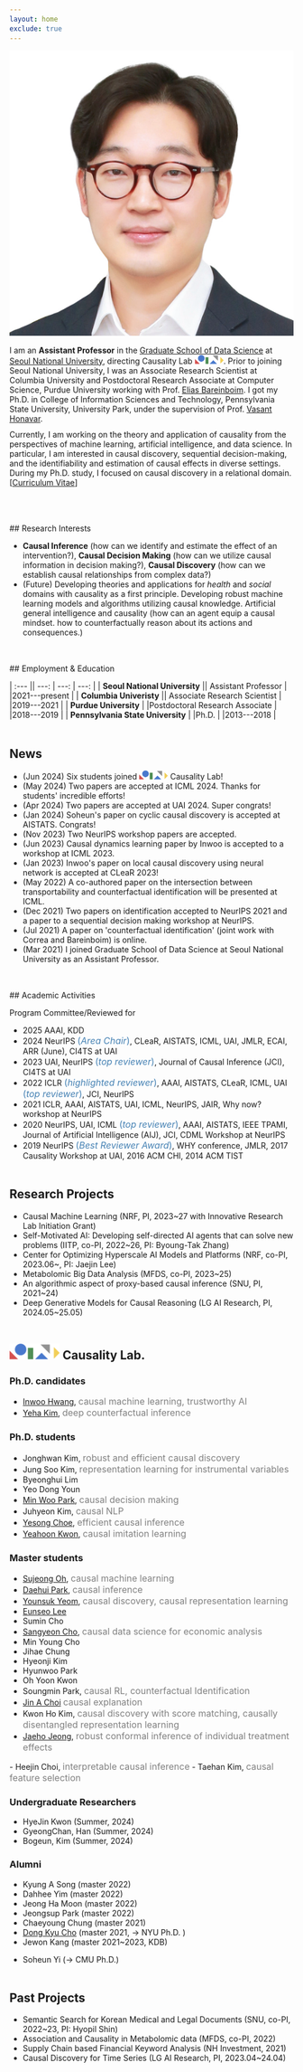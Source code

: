 ```yaml
---
layout: home
exclude: true
---
```



<div id="container">
  <img src="assets/sanghack2023-face.png" class="profile-pic"/>
  <div id="aboutme" float="right">
<p style="margin-bottom:3mm;">
	I am an <b>Assistant Professor</b> in the <a href="https://gsds.snu.ac.kr">Graduate School of Data Science</a> at <a href="https://www.snu.ac.kr">Seoul National University</a>, directing Causality Lab <img src="/assets/logo_2023.png" height="16" style="vertical-align: baseline"/>. Prior to joining Seoul National University, 
	I was an 
	Associate Research Scientist at Columbia University and Postdoctoral Research Associate at Computer Science, Purdue University
	working with Prof. <a href="http://causalai.net">Elias Bareinboim</a>.
	I got my Ph.D. in College of Information Sciences and Technology, Pennsylvania State University, University Park, under the supervision of Prof. <a href="https://faculty.ist.psu.edu/vhonavar/index.htm">Vasant Honavar</a>.
</p>
Currently, I am working on the theory and application of causality from the perspectives of machine learning, artificial intelligence, and data science. In particular, I am interested in causal discovery, sequential decision-making, and the identifiability and estimation of causal effects in diverse settings.
During my Ph.D. study, I focused on causal discovery in a relational domain.<br>
[<a href="/assets/cv.pdf">Curriculum Vitae</a>]
  </div>
  
</div>

<br>

<p style="margin-bottom:1.25cm;"></p>
## Research Interests

- **Causal Inference** (how can we identify and estimate the effect of an intervention?),  **Causal Decision Making** (how can we utilize causal information in decision making?),  **Causal Discovery** (how can we establish causal relationships from complex data?) 
- (Future) Developing theories and applications for *health* and *social* domains with causality as a first principle. Developing robust machine learning models and algorithms utilizing causal knowledge. Artificial general intelligence and causality (how can an agent equip a causal mindset. how to counterfactually reason about its actions and consequences.)


<p style="margin-bottom:1.25cm;"></p>
## Employment & Education

| :--- || ---: | ---: | ---: |
| **Seoul National University**  || Assistant Professor | |2021---present |
| **Columbia Univeristy**  || Associate Research Scientist | |2019---2021 |
| **Purdue University**  | |Postdoctoral Research Associate | |2018---2019 |
| **Pennsylvania State University** | |Ph.D. | |2013---2018 |


<p style="margin-bottom:1.25cm;"></p>



## News
- (Jun 2024) Six students joined <img src="/assets/logo_2023.png" height="16" style="vertical-align: baseline"/> Causality Lab!
- (May 2024) Two papers are accepted at ICML 2024. Thanks for students' incredible efforts!
- (Apr 2024) Two papers are accepted at UAI 2024. Super congrats!
- (Jan 2024) Soheun's paper on cyclic causal discovery is accepted at AISTATS. Congrats!
- (Nov 2023) Two NeurIPS workshop papers are accepted.
- (Jun 2023) Causal dynamics learning paper by Inwoo is accepted to a workshop at ICML 2023.
- (Jan 2023) Inwoo's paper on local causal discovery using neural network is accepted at CLeaR 2023!
- (May 2022) A co-authored paper on the intersection between transportability and counterfactual identification will be presented at ICML.
- (Dec 2021) Two papers on identification accepted to NeurIPS 2021 and a paper to a sequential decision making workshop at NeurIPS.
- (Jul 2021) A paper on 'counterfactual identification' (joint work with Correa and Bareinboim) is online.
- (Mar 2021) I joined Graduate School of Data Science at Seoul National University as an Assistant Professor.


<p style="margin-bottom:1.25cm;"></p>
## Academic Activities

Program Committee/Reviewed for 

- 2025 AAAI, KDD
- 2024 NeurIPS <span style="font-size:16px;color:SteelBlue;">(_Area Chair_)</span>, CLeaR, AISTATS, ICML, UAI, JMLR, ECAI, ARR (June), CI4TS at UAI
- 2023 UAI, NeurIPS <span style="font-size:16px;color:SteelBlue;">(_top reviewer_)</span>, Journal of Causal Inference (JCI), CI4TS at UAI
- 2022 ICLR  <span style="font-size:16px;color:SteelBlue;">(_highlighted reviewer_)</span>, AAAI, AISTATS, CLeaR, ICML, UAI <span style="font-size:16px;color:SteelBlue;">(_top reviewer_)</span>, JCI, NeurIPS
- 2021 ICLR, AAAI, AISTATS, UAI, ICML, NeurIPS, JAIR, Why now? workshop at NeurIPS
- 2020 NeurIPS, UAI, ICML <span style="font-size:16px;color:SteelBlue;">(_top reviewer_)</span>, AAAI, AISTATS, IEEE TPAMI, Journal of Artificial Intelligence (AIJ), JCI, CDML Workshop at NeurIPS
- 2019 NeurIPS <span style="font-size:16px;color:SteelBlue;">(_Best Reviewer Award_)</span>, WHY conference,
 JMLR, 2017 Causality Workshop at UAI, 2016 ACM CHI, 2014 ACM TIST

<p style="margin-bottom:1.25cm;"></p>

## Research Projects

- Causal Machine Learning (NRF, PI, 2023~27 with Innovative Research Lab Initiation Grant)
- Self-Motivated AI: Developing self-directed AI agents that can solve new problems (IITP, co-PI, 2022~26, PI: Byoung-Tak Zhang)
- Center for Optimizing Hyperscale AI Models and Platforms (NRF, co-PI, 2023.06~, PI: Jaejin Lee)
- Metabolomic Big Data Analysis (MFDS, co-PI, 2023~25)
- An algorithmic aspect of proxy-based causal inference (SNU, PI, 2021~24)
- Deep Generative Models for Causal Reasoning (LG AI Research, PI, 2024.05~25.05)

<p style="margin-bottom:1.25cm;"></p>

## <img src="/assets/logo_2023.png" height="28" style="vertical-align: baseline"/> Causality Lab. 

### Ph.D. candidates
- [Inwoo Hwang](https://iwhwang.github.io), <span style="font-size:16px;color:gray;">causal machine learning, trustworthy AI</span>
- [Yeha Kim](https://yeha-777.github.io), <span style="font-size:16px;color:gray;">deep counterfactual inference</span>
 
### Ph.D. students
- Jonghwan Kim, <span style="font-size:16px;color:gray;">robust and efficient causal discovery</span>
- Jung Soo Kim, <span style="font-size:16px;color:gray;">representation learning for instrumental variables</span>
- Byeonghui Lim
- Yeo Dong Youn
- [Min Woo Park](https://minwoopark96.github.io), <span style="font-size:16px;color:gray;">causal decision making</span>
- Juhyeon Kim, <span style="font-size:16px;color:gray;">causal NLP</span>
- [Yesong Choe](https://lovelyesong.github.io), <span style="font-size:16px;color:gray;">efficient causal inference</span>
- [Yeahoon Kwon](https://deepstroy.github.io), <span style="font-size:16px;color:gray;">causal imitation learning</span>


### Master students 
- [Sujeong Oh](https://www.linkedin.com/in/5sudeng), <span style="font-size:16px;color:gray;">causal machine learning</span>
- [Daehui Park](https://www.linkedin.com/in/대희-박-201500222/),  <span style="font-size:16px;color:gray;">causal inference</span>
- [Younsuk Yeom](https://www.linkedin.com/in/younsuk-yeom78/), <span style="font-size:16px;color:gray;">causal discovery, causal representation learning</span>
- [Eunseo Lee](https://www.linkedin.com/in/은서-이-9497a8315/)
- Sumin Cho
- [Sangyeon Cho](https://www.linkedin.com/in/sangyeon-cho-5570682a3/),  <span style="font-size:16px;color:gray;">causal data science for economic analysis</span>
- Min Young Cho
- Jihae Chung
- Hyeonji Kim
- Hyunwoo Park
- Oh Yoon Kwon
- Soungmin Park, <span style="font-size:16px;color:gray;">causal RL, counterfactual Identification</span>
- [Jin A Choi](https://www.linkedin.com/in/jina-choi-7862852bb/) <span style="font-size:16px;color:gray;">causal explanation</span>
- Kwon Ho Kim, <span style="font-size:16px;color:gray;">causal discovery with score matching, causally disentangled representation learning</span>
- [Jaeho Jeong](https://www.linkedin.com/in/jaeho-jeong-043458199/), <span style="font-size:16px;color:gray;">robust conformal inference of individual treatment effects
</span>
- Heejin Choi, <span style="font-size:16px;color:gray;">interpretable causal inference</span>
- Taehan Kim, <span style="font-size:16px;color:gray;">causal feature selection</span>

### Undergraduate Researchers
- HyeJin Kwon (Summer, 2024)
- GyeongChan, Han (Summer, 2024)
- Bogeun, Kim (Summer, 2024)


### Alumni 
- Kyung A Song (master 2022)
- Dahhee Yim (master 2022)
- Jeong Ha Moon (master 2022)
- Jeongsup Park (master 2022)
- Chaeyoung Chung (master 2021)
- [Dong Kyu Cho](https://umamicode.github.io/aboutme/) (master 2021, &rarr; NYU Ph.D. )
- Jewon Kang (master 2021~2023, KDB)
<!-- - Juhyeon Kim (master program 2021~2023, Ph.D. program)-->
- Soheun Yi (&rarr; CMU Ph.D.)

<p style="margin-bottom:1.25cm;"></p>

## Past Projects

- Semantic Search for Korean Medical and Legal Documents (SNU, co-PI, 2022~23, PI: Hyopil Shin)
- Association and Causality in Metabolomic data (MFDS, co-PI, 2022)
- Supply Chain based Financial Keyword Analysis (NH Investment, 2021)
- Causal Discovery for Time Series (LG AI Research, PI, 2023.04~24.04)


